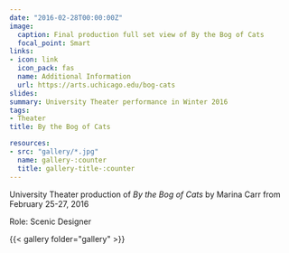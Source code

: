 ```yaml
---
date: "2016-02-28T00:00:00Z"
image:
  caption: Final production full set view of By the Bog of Cats
  focal_point: Smart
links:
- icon: link
  icon_pack: fas
  name: Additional Information
  url: https://arts.uchicago.edu/bog-cats
slides: 
summary: University Theater performance in Winter 2016
tags:
- Theater
title: By the Bog of Cats

resources: 
- src: "gallery/*.jpg"
  name: gallery-:counter
  title: gallery-title-:counter
---
```


University Theater production of *By the Bog of Cats* by Marina Carr from February 25-27, 2016 

Role: Scenic Designer

{{< gallery folder="gallery" >}}
